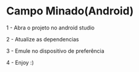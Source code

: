 # Campo Minado(Android)

 1 - Abra o projeto no android studio
 
 2 - Atualize as dependencias
 
 3 - Emule no dispositivo de preferência 
 
 4 - Enjoy :)


